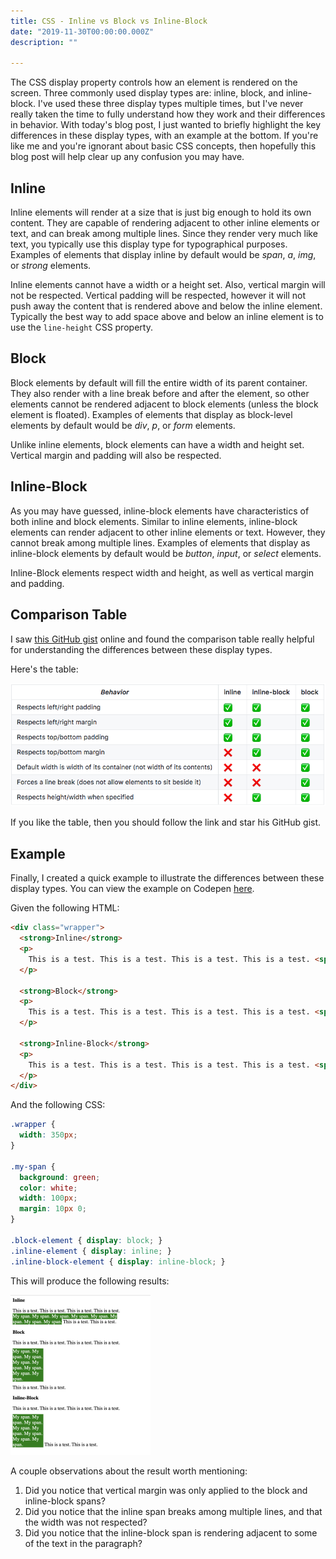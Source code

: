 ```yaml
---
title: CSS - Inline vs Block vs Inline-Block
date: "2019-11-30T00:00:00.000Z"
description: ""

---
```


The CSS display property controls how an element is rendered on the screen. Three commonly used display types are: inline, block, and inline-block. I've used these three display types multiple times, but I've never really taken the time to fully understand how they work and their differences in behavior. With today's blog post, I just wanted to briefly highlight the key differences in these display types, with an example at the bottom. If you're like me and you're ignorant about basic CSS concepts, then hopefully this blog post will help clear up any confusion you may have.

## Inline

Inline elements will render at a size that is just big enough to hold its own content. They are capable of rendering adjacent to other inline elements or text, and can break among multiple lines. Since they render very much like text, you typically use this display type for typographical purposes. Examples of elements that display inline by default would be *span*, *a*, *img*, or *strong* elements.

Inline elements cannot have a width or a height set. Also, vertical margin will not be respected. Vertical padding will be respected,  however it will not push away the content that is rendered above and below the inline element. Typically the best way to add space above and below an inline element is to use the `line-height` CSS property.

## Block

Block elements by default will fill the entire width of its parent container. They also render with a line break before and after the element, so other elements cannot be rendered adjacent to block elements (unless the block element is floated). Examples of elements that display as block-level elements by default would be *div*, *p*, or *form* elements.

Unlike inline elements, block elements can have a width and height set. Vertical margin and padding will also be respected.

## Inline-Block

As you may have guessed, inline-block elements have characteristics of both inline and block elements. Similar to inline elements, inline-block elements can render adjacent to other inline elements or text. However, they cannot break among multiple lines. Examples of elements that display as inline-block elements by default would be *button*, *input*, or *select* elements.

Inline-Block elements respect width and height, as well as vertical margin and padding.

## Comparison Table

I saw [this GitHub gist](https://gist.github.com/Asheq/1ef5ec77b8e89c2c9da89d2b7a1cf8cb) online and found the comparison table really helpful for understanding the differences between these display types.

Here's the table:

![](./display-comparison.png)

If you like the table, then you should follow the link and star his GitHub gist.

## Example

Finally, I created a quick example to illustrate the differences between these display types. You can view the example on Codepen [here](https://codepen.io/sparsons111/pen/dyydQZR). 

Given the following HTML:

```html
<div class="wrapper">
  <strong>Inline</strong>
  <p>
    This is a test. This is a test. This is a test. This is a test. <span class="my-span inline-element">My span. My span. My span. My span. My span. My span. My span. My span.</span> This is a test. This is a test.
  </p>
  
  <strong>Block</strong>
  <p>
    This is a test. This is a test. This is a test. This is a test. <span class="my-span block-element">My span. My span. My span. My span. My span. My span. My span. My span.</span> This is a test. This is a test.
  </p>

  <strong>Inline-Block</strong>
  <p>
    This is a test. This is a test. This is a test. This is a test. <span class="my-span inline-block-element">My span. My span. My span. My span. My span. My span. My span. My span.</span> This is a test. This is a test.
  </p>
</div>
```

And the following CSS:

```css
.wrapper {
  width: 350px;
}

.my-span {
  background: green;
  color: white;
  width: 100px;
  margin: 10px 0;
}

.block-element { display: block; }
.inline-element { display: inline; }
.inline-block-element { display: inline-block; }
```

This will produce the following results:

<img src="./codepen-example.png" alt="Codepen Example" style="zoom:25%;" />

<br />

A couple observations about the result worth mentioning:

1. Did you notice that vertical margin was only applied to the block and inline-block spans? 
2. Did you notice that the inline span breaks among multiple lines, and that the width was not respected?
3. Did you notice that the inline-block span is rendering adjacent to some of the text in the paragraph?
